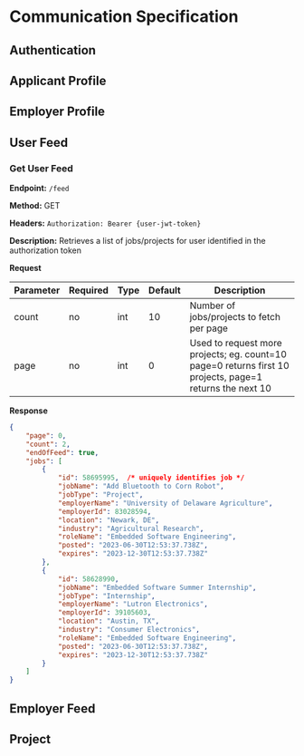 # Communication Specification

## Authentication

## Applicant Profile

## Employer Profile


## User Feed

### Get User Feed
**Endpoint:** `/feed`

**Method:** GET

**Headers:** `Authorization: Bearer {user-jwt-token}`

**Description:** Retrieves a list of jobs/projects for user identified in the authorization token

**Request**
 
| Parameter | Required | Type | Default | Description |
| ----------- | ----------- | ----------- | ----------- | ----------- |
| count | no| int | 10 | Number of jobs/projects to fetch per page |
| page | no | int | 0 | Used to request more projects; eg. count=10 page=0 returns first 10 projects, page=1 returns the next 10 |

**Response**
```json
{
	"page": 0,
	"count": 2,
	"endOfFeed": true,
	"jobs": [
		{
			"id": 58695995,  /* uniquely identifies job */
			"jobName": "Add Bluetooth to Corn Robot",
			"jobType": "Project",
			"employerName": "University of Delaware Agriculture",
			"employerId": 83028594,
			"location": "Newark, DE",
			"industry": "Agricultural Research",
			"roleName": "Embedded Software Engineering",
			"posted": "2023-06-30T12:53:37.738Z",
			"expires": "2023-12-30T12:53:37.738Z"
		},
		{
			"id": 58628990,
			"jobName": "Embedded Software Summer Internship",
			"jobType": "Internship",
			"employerName": "Lutron Electronics",
			"employerId": 39105603,
			"location": "Austin, TX",
			"industry": "Consumer Electronics",
			"roleName": "Embedded Software Engineering",
			"posted": "2023-06-30T12:53:37.738Z",
			"expires": "2023-12-30T12:53:37.738Z"
		}
	]
}
```


## Employer Feed

## Project